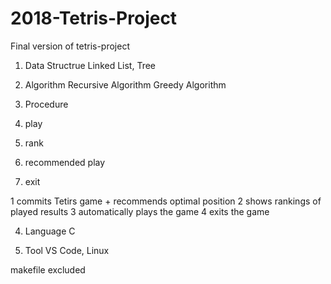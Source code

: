 # 2018-Tetris-Project
Final version of tetris-project


1. Data Structrue
Linked List, Tree


2. Algorithm
Recursive Algorithm
Greedy Algorithm


3. Procedure
  1. play
  2. rank
  3. recommended play
  4. exit
  
  1 commits Tetirs game 
    + recommends optimal position
  2 shows rankings of played results
  3 automatically plays the game
  4 exits the game
  
  
4. Language
  C


5. Tool
  VS Code, Linux
  
  
makefile excluded
